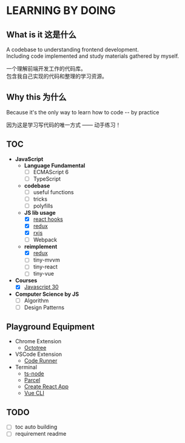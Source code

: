 # LEARNING BY DOING

## What is it 这是什么

A codebase to understanding frontend development.  
Including code implemented and study materials gathered by myself.

一个理解前端开发工作的代码库。  
包含我自己实现的代码和整理的学习资源。

## Why this 为什么

Because it's the only way to learn how to code -- by practice

因为这是学习写代码的唯一方式 —— 动手练习！

## TOC

- **JavaScript**
  - **Language Fundamental**
    - [ ] ECMAScript 6
    - [ ] TypeScript
  - **codebase**
    - [ ] useful functions
    - [ ] tricks
    - [ ] polyfills
  - **JS lib usage**
    - [x] [react hooks](./react/)
    - [x] [redux](./redux/)
    - [x] [rxjs](./rxjs/)
    - [ ] Webpack
  - **reimplement**
    - [x] [redux](./redux/redux-rebuild-core/)
    - [ ] tiny-mvvm
    - [ ] tiny-react
    - [ ] tiny-vue
- **Courses**
  - [x] [Javascript 30](./JavaScript30/)
- **Computer Science by JS**
  - [ ] Algorithm
  - [ ] Design Patterns

## Playground Equipment

- Chrome Extension
  - [Octotree](https://chrome.google.com/webstore/detail/octotree/bkhaagjahfmjljalopjnoealnfndnagc)
- VSCode Extension
  - [Code Runner](https://marketplace.visualstudio.com/items?itemName=formulahendry.code-runner)
- Terminal
  - [ts-node](https://github.com/TypeStrong/ts-node)
  - [Parcel](https://parceljs.org/)
  - [Create React App](https://github.com/facebook/create-react-app)
  - [Vue CLI](https://cli.vuejs.org/)

## TODO

- [ ] toc auto building
- [ ] requirement readme
